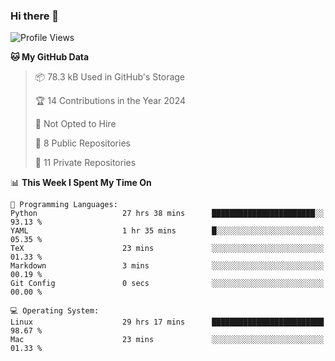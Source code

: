 ### Hi there 👋

<!--
**huayuan4396/huayuan4396** is a ✨ _special_ ✨ repository because its `README.md` (this file) appears on your GitHub profile.

Here are some ideas to get you started:

- 🔭 I’m currently working on ...
- 🌱 I’m currently learning ...
- 👯 I’m looking to collaborate on ...
- 🤔 I’m looking for help with ...
- 💬 Ask me about ...
- 📫 How to reach me: ...
- 😄 Pronouns: ...
- ⚡ Fun fact: ...
-->

<!--START_SECTION:waka-->
![Profile Views](http://img.shields.io/badge/Profile%20Views-0-blue)

**🐱 My GitHub Data** 

> 📦 78.3 kB Used in GitHub's Storage 
 > 
> 🏆 14 Contributions in the Year 2024
 > 
> 🚫 Not Opted to Hire
 > 
> 📜 8 Public Repositories 
 > 
> 🔑 11 Private Repositories 
 > 
📊 **This Week I Spent My Time On** 

```text
💬 Programming Languages: 
Python                   27 hrs 38 mins      ███████████████████████░░   93.13 % 
YAML                     1 hr 35 mins        █░░░░░░░░░░░░░░░░░░░░░░░░   05.35 % 
TeX                      23 mins             ░░░░░░░░░░░░░░░░░░░░░░░░░   01.33 % 
Markdown                 3 mins              ░░░░░░░░░░░░░░░░░░░░░░░░░   00.19 % 
Git Config               0 secs              ░░░░░░░░░░░░░░░░░░░░░░░░░   00.00 % 

💻 Operating System: 
Linux                    29 hrs 17 mins      █████████████████████████   98.67 % 
Mac                      23 mins             ░░░░░░░░░░░░░░░░░░░░░░░░░   01.33 % 
```


<!--END_SECTION:waka-->
